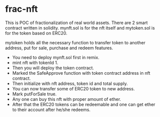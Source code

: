 # frac-nft

This is POC of fractionalization of real world assets.
There are 2 smart contract written in solidity. mynft.sol is for the nft itself and mytoken.sol is for the token based on ERC20.

mytoken holds all the necessary function to transfer token to another address, put for sale, purchase and redeem features.

* You need to deploy mynft.sol first in remix.
* mint nft with tokenId 1.
* Then you will deploy the token contract.
* Marked the SafeApprove function with token contract address in nft contract.
* Then initialize with nft address, token id and total supply.
* You can now transfer some of ERC20 token to new address.
* Mark putForSale true.
* Any one can buy this nft with proper amount of ether.
* After that the ERC20 tokens can be redeemable and one can get ether to their account after he/she redeems.
